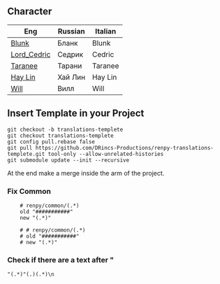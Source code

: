 ## Character
| Eng  | Russian  | Italian |
| ------------- | ------------- | ------------- |
| [Blunk](https://witch.fandom.com/wiki/Blunk) | Бланк | Blunk  |
| [Lord_Cedric](https://witch.fandom.com/wiki/Lord_Cedric)  | Седрик | Cedric  |
| [Taranee](https://witch.fandom.com/it/wiki/Taranee_Cook) | Тарани  | Taranee  |
| [Hay Lin](https://witch.fandom.com/it/wiki/Hay_Lin) | Хай Лин  | Hay Lin  |
| [Will](https://witch.fandom.com/it/wiki/Will_Vandom) | Вилл | Will |

## Insert Template in your Project

```shell
git checkout -b translations-templete
git checkout translations-templete
git config pull.rebase false
git pull https://github.com/DRincs-Productions/renpy-translations-templete.git tool-only --allow-unrelated-histories
git submodule update --init --recursive

```

At the end make a merge inside the arm of the project.

### Fix Common
```regex
    # renpy/common/(.*)
    old "###########"
    new "(.*)"
```

```regex
    # # renpy/common/(.*)
    # old "###########"
    # new "(.*)"
```

### Check if there are a text after "
```regex
"(.*)"(.)(.*)\n
```
